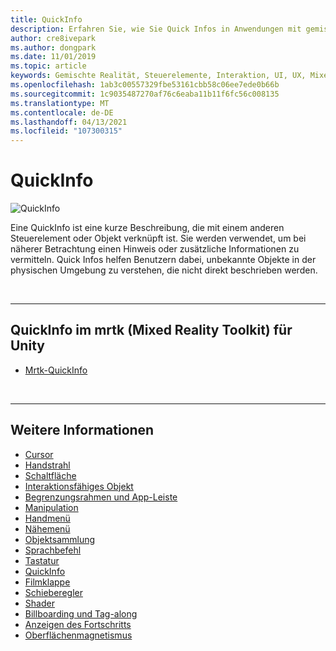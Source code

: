 ```yaml
---
title: QuickInfo
description: Erfahren Sie, wie Sie Quick Infos in Anwendungen mit gemischter Realität verwenden. Dies sind kurze Beschreibungen, die mit einem anderen Steuerelement oder Objekt verknüpft sind.
author: cre8ivepark
ms.author: dongpark
ms.date: 11/01/2019
ms.topic: article
keywords: Gemischte Realität, Steuerelemente, Interaktion, UI, UX, Mixed Reality-Headset, Windows Mixed Reality-Headset, Virtual Reality-Headset, hololens, ToolTip, mrtk, Mixed Reality Toolkit
ms.openlocfilehash: 1ab3c00557329fbe53161cbb58c06ee7ede0b66b
ms.sourcegitcommit: 1c9035487270af76c6eaba11b11f6fc56c008135
ms.translationtype: MT
ms.contentlocale: de-DE
ms.lasthandoff: 04/13/2021
ms.locfileid: "107300315"
---
```

# <a name="tooltip"></a>QuickInfo

![QuickInfo](images/UX_Hero_Tooltip.jpg)

Eine QuickInfo ist eine kurze Beschreibung, die mit einem anderen Steuerelement oder Objekt verknüpft ist. Sie werden verwendet, um bei näherer Betrachtung einen Hinweis oder zusätzliche Informationen zu vermitteln. Quick Infos helfen Benutzern dabei, unbekannte Objekte in der physischen Umgebung zu verstehen, die nicht direkt beschrieben werden. 

<br>

---

## <a name="tooltip-in-mrtk-mixed-reality-toolkit-for-unity"></a>QuickInfo im mrtk (Mixed Reality Toolkit) für Unity

* [Mrtk-QuickInfo](https://docs.microsoft.com/windows/mixed-reality/mrtk-unity/features/ux-building-blocks/tooltip)

<br>

---

## <a name="see-also"></a>Weitere Informationen

* [Cursor](cursors.md)
* [Handstrahl](point-and-commit.md)
* [Schaltfläche](button.md)
* [Interaktionsfähiges Objekt](interactable-object.md)
* [Begrenzungsrahmen und App-Leiste](app-bar-and-bounding-box.md)
* [Manipulation](direct-manipulation.md)
* [Handmenü](hand-menu.md)
* [Nähemenü](near-menu.md)
* [Objektsammlung](object-collection.md)
* [Sprachbefehl](voice-input.md)
* [Tastatur](keyboard.md)
* [QuickInfo](tooltip.md)
* [Filmklappe](slate.md)
* [Schieberegler](slider.md)
* [Shader](shader.md)
* [Billboarding und Tag-along](billboarding-and-tag-along.md)
* [Anzeigen des Fortschritts](progress.md)
* [Oberflächenmagnetismus](surface-magnetism.md)
